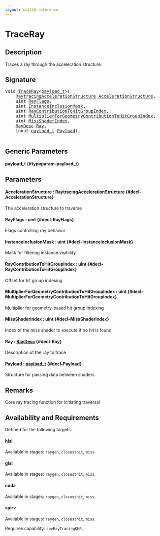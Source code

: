 ```yaml
---
layout: stdlib-reference
---
```


# TraceRay

## Description



Traces a ray through the acceleration structure.

## Signature 

<pre>
<span class="code_keyword">void</span> <a href="/stdlib-reference/global-decls/traceray-05">TraceRay</a>&lt;<a href="/stdlib-reference/global-decls/traceray-05#typeparam-payload_t" class="code_type">payload_t</a>&gt;(
    <a href="/stdlib-reference/types/raytracingaccelerationstructure-0am/index" class="code_type">RaytracingAccelerationStructure</a> <a href="/stdlib-reference/global-decls/traceray-05#decl-AccelerationStructure" class="code_param">AccelerationStructure</a>,
    <span class="code_keyword">uint</span> <a href="/stdlib-reference/global-decls/traceray-05#decl-RayFlags" class="code_param">RayFlags</a>,
    <span class="code_keyword">uint</span> <a href="/stdlib-reference/global-decls/traceray-05#decl-InstanceInclusionMask" class="code_param">InstanceInclusionMask</a>,
    <span class="code_keyword">uint</span> <a href="/stdlib-reference/global-decls/traceray-05#decl-RayContributionToHitGroupIndex" class="code_param">RayContributionToHitGroupIndex</a>,
    <span class="code_keyword">uint</span> <a href="/stdlib-reference/global-decls/traceray-05#decl-MultiplierForGeometryContributionToHitGroupIndex" class="code_param">MultiplierForGeometryContributionToHitGroupIndex</a>,
    <span class="code_keyword">uint</span> <a href="/stdlib-reference/global-decls/traceray-05#decl-MissShaderIndex" class="code_param">MissShaderIndex</a>,
    <a href="/stdlib-reference/types/raydesc-03/index" class="code_type">RayDesc</a> <a href="/stdlib-reference/global-decls/traceray-05#decl-Ray" class="code_param">Ray</a>,
    <span class="code_keyword">inout</span> <a href="/stdlib-reference/global-decls/traceray-05#typeparam-payload_t" class="code_type">payload_t</a> <a href="/stdlib-reference/global-decls/traceray-05#decl-Payload" class="code_param">Payload</a>);

</pre>

## Generic Parameters

#### payload\_t {#typeparam-payload_t}

## Parameters

#### AccelerationStructure  : [RaytracingAccelerationStructure](/stdlib-reference/types/raytracingaccelerationstructure-0am/index) {#decl-AccelerationStructure}
The acceleration structure to traverse

#### RayFlags  : uint {#decl-RayFlags}
Flags controlling ray behavior

#### InstanceInclusionMask  : uint {#decl-InstanceInclusionMask}
Mask for filtering instance visibility

#### RayContributionToHitGroupIndex  : uint {#decl-RayContributionToHitGroupIndex}
Offset for hit group indexing

#### MultiplierForGeometryContributionToHitGroupIndex  : uint {#decl-MultiplierForGeometryContributionToHitGroupIndex}
Multiplier for geometry-based hit group indexing

#### MissShaderIndex  : uint {#decl-MissShaderIndex}
Index of the miss shader to execute if no hit is found

#### Ray  : [RayDesc](/stdlib-reference/types/raydesc-03/index) {#decl-Ray}
Description of the ray to trace

#### Payload  : [payload\_t](/stdlib-reference/global-decls/traceray-05#typeparam-payload_t) {#decl-Payload}
Structure for passing data between shaders


## Remarks
Core ray tracing function for initiating traversal


## Availability and Requirements

Defined for the following targets:

#### hlsl
Available in stages: `raygen`, `closesthit`, `miss`.

#### glsl
Available in stages: `raygen`, `closesthit`, `miss`.

#### cuda
Available in stages: `raygen`, `closesthit`, `miss`.

#### spirv
Available in stages: `raygen`, `closesthit`, `miss`.

Requires capability: `spvRayTracingKHR`.


